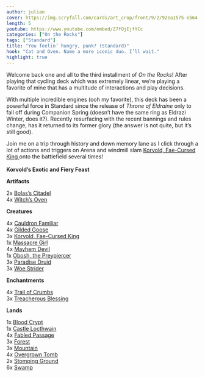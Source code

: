 ```yaml
---
author: julian
cover: https://img.scryfall.com/cards/art_crop/front/9/2/92ea1575-eb64-43b5-b604-c6e23054f228.jpg?1571197150
length: 5
youtube: https://www.youtube.com/embed/Z7fOjEjfYCc 
categories: ["On the Rocks"]
tags: ["Standard"]
title: "You feelin’ hungry, punk? (Standard)"
hook: "Cat and Oven. Name a more iconic duo. I’ll wait."
highlight: true
---
```

Welcome back one and all to the third installment of *On the Rocks*! After  playing that cycling deck which was extremely linear, we’re playing a favorite of mine that has a multitude of interactions and play decisions. 
 
With multiple incredible engines (ooh my favorite), this deck has been a powerful force in Standard since the release of *Throne of Eldraine* only to fall off during Companion Spring (doesn’t have the same ring as Eldrazi Winter, does it?). Recently resurfacing with the recent bannings and rules change, has it returned to its former glory (the answer is not quite, but it’s still good). 
 
Join me on a trip through history and down memory lane as I click through a lot of actions and triggers on Arena and windmill slam 
<a
	class="accented-link"
	target="_blank"
	href="https://scryfall.com/card/eld/329/korvold-fae-cursed-king?utm_source=api"
	data-toggle="popover"
	data-placement="top"
	data-content="<img src='https://img.scryfall.com/cards/normal/front/9/2/92ea1575-eb64-43b5-b604-c6e23054f228.jpg?1571197150' width=100% height=100%>">
	Korvold, Fae-Cursed King
</a> onto the battlefield several times!
<br /> 
<br />
**Korvold’s Exotic and Fiery Feast**
 
<div class="row">
    <div class="col-md-2"></div>
    <div class="col-md-8">
        <div class="row">
            <div class="col-6">
<b>Artifacts</b>
    <p class="mb-0">
    2x 
<a
	class="accented-link"
	target="_blank"
	href="https://scryfall.com/card/war/79/bolass-citadel?utm_source=api"
	data-toggle="popover"
	data-placement="top"
	data-content="<img src='https://img.scryfall.com/cards/normal/front/d/2/d2124603-d20e-40eb-97f0-a66323397ac2.jpg?1591205069' width=100% height=100%>">
	Bolas’s Citadel
</a>
    <br />
    4x 
<a
	class="accented-link"
	target="_blank"
	href="https://scryfall.com/card/eld/237/witchs-oven?utm_source=api"
	data-toggle="popover"
	data-placement="top"
	data-content="<img src='https://img.scryfall.com/cards/normal/front/0/4/04ef8493-d986-45f8-a718-617b028f7ad4.jpg?1572491150' width=100% height=100%>">
	Witch’s Oven
</a>
    </p>
<b>Creatures</b>
<p class="mb-0">
    4x 
<a
	class="accented-link"
	target="_blank"
	href="https://scryfall.com/card/eld/81/cauldron-familiar?utm_source=api"
	data-toggle="popover"
	data-placement="top"
	data-content="<img src='https://img.scryfall.com/cards/normal/front/9/a/9a539a23-8383-4525-82dd-acfe1d219fe9.jpg?1572490099' width=100% height=100%>">
	Cauldron Familiar
</a>
    <br />
    4x 
<a
	class="accented-link"
	target="_blank"
	href="https://scryfall.com/card/eld/160/gilded-goose?utm_source=api"
	data-toggle="popover"
	data-placement="top"
	data-content="<img src='https://img.scryfall.com/cards/normal/front/3/0/30377bf0-d9b1-4c14-8dde-f74b1e02d604.jpg?1572490572' width=100% height=100%>">
	Gilded Goose
</a>
    <br /> 
    3x 
<a
	class="accented-link"
	target="_blank"
	href="https://scryfall.com/card/eld/329/korvold-fae-cursed-king?utm_source=api"
	data-toggle="popover"
	data-placement="top"
	data-content="<img src='https://img.scryfall.com/cards/normal/front/9/2/92ea1575-eb64-43b5-b604-c6e23054f228.jpg?1571197150' width=100% height=100%>">
	Korvold, Fae-Cursed King
</a>
    <br />
    1x 
<a
	class="accented-link"
	target="_blank"
	href="https://scryfall.com/card/war/99/massacre-girl?utm_source=api"
	data-toggle="popover"
	data-placement="top"
	data-content="<img src='https://img.scryfall.com/cards/normal/front/b/e/be8ec9e1-2c8e-496d-9111-4d453b75b578.jpg?1559959372' width=100% height=100%>">
	Massacre Girl
</a>
    <br />
    4x 
<a
	class="accented-link"
	target="_blank"
	href="https://scryfall.com/card/war/204/mayhem-devil?utm_source=api"
	data-toggle="popover"
	data-placement="top"
	data-content="<img src='https://img.scryfall.com/cards/normal/front/1/7/17416926-168b-49b3-9231-acbb8f8a1d13.jpg?1557577188' width=100% height=100%>">
	Mayhem Devil
</a>
    <br />
    1x 
<a
	class="accented-link"
	target="_blank"
	href="https://scryfall.com/card/iko/228/obosh-the-preypiercer?utm_source=api"
	data-toggle="popover"
	data-placement="top"
	data-content="<img src='https://img.scryfall.com/cards/normal/front/4/5/451507de-9c42-43ee-b9ba-1f69e9aa29d2.jpg?1591228450' width=100% height=100%>">
	Obosh, the Preypiercer
</a>
    <br />
    3x 
<a
	class="accented-link"
	target="_blank"
	href="https://scryfall.com/card/war/171/paradise-druid?utm_source=api"
	data-toggle="popover"
	data-placement="top"
	data-content="<img src='https://img.scryfall.com/cards/normal/front/6/e/6ed8d9e7-cdad-450d-8329-fa653d387a63.jpg?1557576973' width=100% height=100%>">
	Paradise Druid
</a>
    <br />
    3x 
<a
	class="accented-link"
	target="_blank"
	href="https://scryfall.com/card/thb/123/woe-strider?utm_source=api"
	data-toggle="popover"
	data-placement="top"
	data-content="<img src='https://img.scryfall.com/cards/normal/front/3/4/3457b558-b35b-49fd-b499-b1ec755f86ce.jpg?1581480044' width=100% height=100%>">
	Woe Strider
</a>
    </p>
            </div>
            <div class="col-6">
                <b>Enchantments</b>
                            <p class="mb-0">
                        4x 
<a
	class="accented-link"
	target="_blank"
	href="https://scryfall.com/card/eld/179/trail-of-crumbs?utm_source=api"
	data-toggle="popover"
	data-placement="top"
	data-content="<img src='https://img.scryfall.com/cards/normal/front/2/6/2688ac16-4ed6-4e79-815a-be173deb4603.jpg?1572490686' width=100% height=100%>">
	Trail of Crumbs
</a>
<br />
3x 
<a
	class="accented-link"
	target="_blank"
	href="https://scryfall.com/card/thb/117/treacherous-blessing?utm_source=api"
	data-toggle="popover"
	data-placement="top"
	data-content="<img src='https://img.scryfall.com/cards/normal/front/3/5/35b3ad6b-9966-489f-a4c9-2639a634fd62.jpg?1581479982' width=100% height=100%>">
	Treacherous Blessing
</a>
</p>
<b>Lands</b>
<p class="mb-0">
1x 
<a
	class="accented-link"
	target="_blank"
	href="https://scryfall.com/card/rna/245/blood-crypt?utm_source=api"
	data-toggle="popover"
	data-placement="top"
	data-content="<img src='https://img.scryfall.com/cards/normal/front/5/f/5faba6c8-3463-47c1-ba01-09eb87fcb2d5.jpg?1584832229' width=100% height=100%>">
	Blood Crypt
</a>
<br />
1x 
<a
	class="accented-link"
	target="_blank"
	href="https://scryfall.com/card/eld/241/castle-locthwain?utm_source=api"
	data-toggle="popover"
	data-placement="top"
	data-content="<img src='https://img.scryfall.com/cards/normal/front/1/9/195383c1-4723-40b0-ba53-298dfd8e30d0.jpg?1572491183' width=100% height=100%>">
	Castle Locthwain
</a>
<br />
4x 
<a
	class="accented-link"
	target="_blank"
	href="https://scryfall.com/card/eld/244/fabled-passage?utm_source=api"
	data-toggle="popover"
	data-placement="top"
	data-content="<img src='https://img.scryfall.com/cards/normal/front/b/8/b841bfa8-7c17-4df2-8466-780ab9a4a53a.jpg?1572491204' width=100% height=100%>">
	Fabled Passage
</a>
<br />
3x 
<a
	class="accented-link"
	target="_blank"
	href="https://scryfall.com/card/iko/272/forest?utm_source=api"
	data-toggle="popover"
	data-placement="top"
	data-content="<img src='https://img.scryfall.com/cards/normal/front/9/c/9c348494-f60c-4bd1-9077-bff24f2e634b.jpg?1591228875' width=100% height=100%>">
	Forest
</a>
<br />
3x 
<a
	class="accented-link"
	target="_blank"
	href="https://scryfall.com/card/iko/269/mountain?utm_source=api"
	data-toggle="popover"
	data-placement="top"
	data-content="<img src='https://img.scryfall.com/cards/normal/front/a/e/ae3d2fcd-11e0-4071-8c53-cb3315b7360a.jpg?1591228835' width=100% height=100%>">
	Mountain
</a>
<br />
4x 
<a
	class="accented-link"
	target="_blank"
	href="https://scryfall.com/card/grn/253/overgrown-tomb?utm_source=api"
	data-toggle="popover"
	data-placement="top"
	data-content="<img src='https://img.scryfall.com/cards/normal/front/e/f/eff1f52c-5c43-4260-aaa0-6920846a191c.jpg?1572894177' width=100% height=100%>">
	Overgrown Tomb
</a>
<br />
2x 
<a
	class="accented-link"
	target="_blank"
	href="https://scryfall.com/card/rna/259/stomping-ground?utm_source=api"
	data-toggle="popover"
	data-placement="top"
	data-content="<img src='https://img.scryfall.com/cards/normal/front/d/c/dcaa1ff6-304e-4660-9df3-36de8e89592e.jpg?1584832363' width=100% height=100%>">
	Stomping Ground
</a>
<br />
6x 
<a
	class="accented-link"
	target="_blank"
	href="https://scryfall.com/card/iko/266/swamp?utm_source=api"
	data-toggle="popover"
	data-placement="top"
	data-content="<img src='https://img.scryfall.com/cards/normal/front/6/c/6c8c3f0e-7af4-410b-a675-9ea84f51e812.jpg?1591228797' width=100% height=100%>">
	Swamp
</a>
</p>    
            </div>
        </div>
    </div>
</div>
<br />


